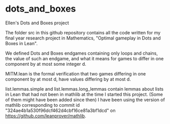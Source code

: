 # dots_and_boxes
Ellen's Dots and Boxes project

The folder src in this github repository contains all the code written for my final year research project in Mathematics, "Optimal gameplay in Dots and Boxes in Lean". 

We defined Dots and Boxes endgames containing only loops and chains, the value of such an endgame, and what it means for games to differ in one component by at most some integer d. 

MITM.lean is the formal verification that two games differing in one component by at most d, have values differing by at most d.

list.lemmas.simple and list.lemmas.long_lemmas contain lemmas about lists in Lean that had not been in mathlib at the time I started this project. (Some of them might have been added since then) I have been using the version of mathlib corresponding to commit id "324ae4b1a530f96dcf462d4cbf16ce81a3bf1dcd" on https://github.com/leanprover/mathlib. 
